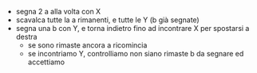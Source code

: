 - segna 2 a alla volta con X
- scavalca tutte la a rimanenti, e tutte le Y (b già segnate)
- segna una b con Y, e torna indietro fino ad incontrare X per spostarsi a destra
    - se sono rimaste ancora a ricomincia
    - se incontriamo Y, controlliamo non siano rimaste b da segnare ed accettiamo